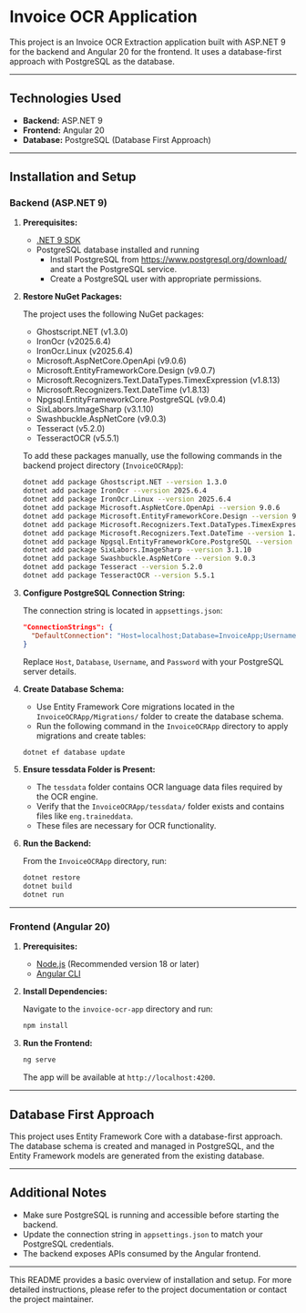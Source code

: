 # Invoice OCR Application

This project is an Invoice OCR Extraction application built with ASP.NET 9 for the backend and Angular 20 for the frontend. It uses a database-first approach with PostgreSQL as the database.

---

## Technologies Used

- **Backend:** ASP.NET 9
- **Frontend:** Angular 20
- **Database:** PostgreSQL (Database First Approach)

---

## Installation and Setup

### Backend (ASP.NET 9)

1. **Prerequisites:**
   - [.NET 9 SDK](https://dotnet.microsoft.com/en-us/download/dotnet/9.0)
   - PostgreSQL database installed and running  
     - Install PostgreSQL from https://www.postgresql.org/download/ and start the PostgreSQL service.  
     - Create a PostgreSQL user with appropriate permissions.

2. **Restore NuGet Packages:**

   The project uses the following NuGet packages:

   - Ghostscript.NET (v1.3.0)
   - IronOcr (v2025.6.4)
   - IronOcr.Linux (v2025.6.4)
   - Microsoft.AspNetCore.OpenApi (v9.0.6)
   - Microsoft.EntityFrameworkCore.Design (v9.0.7)
   - Microsoft.Recognizers.Text.DataTypes.TimexExpression (v1.8.13)
   - Microsoft.Recognizers.Text.DateTime (v1.8.13)
   - Npgsql.EntityFrameworkCore.PostgreSQL (v9.0.4)
   - SixLabors.ImageSharp (v3.1.10)
   - Swashbuckle.AspNetCore (v9.0.3)
   - Tesseract (v5.2.0)
   - TesseractOCR (v5.5.1)

   To add these packages manually, use the following commands in the backend project directory (`InvoiceOCRApp`):

   ```bash
   dotnet add package Ghostscript.NET --version 1.3.0
   dotnet add package IronOcr --version 2025.6.4
   dotnet add package IronOcr.Linux --version 2025.6.4
   dotnet add package Microsoft.AspNetCore.OpenApi --version 9.0.6
   dotnet add package Microsoft.EntityFrameworkCore.Design --version 9.0.7
   dotnet add package Microsoft.Recognizers.Text.DataTypes.TimexExpression --version 1.8.13
   dotnet add package Microsoft.Recognizers.Text.DateTime --version 1.8.13
   dotnet add package Npgsql.EntityFrameworkCore.PostgreSQL --version 9.0.4
   dotnet add package SixLabors.ImageSharp --version 3.1.10
   dotnet add package Swashbuckle.AspNetCore --version 9.0.3
   dotnet add package Tesseract --version 5.2.0
   dotnet add package TesseractOCR --version 5.5.1
   ```

3. **Configure PostgreSQL Connection String:**

   The connection string is located in `appsettings.json`:

   ```json
   "ConnectionStrings": {
     "DefaultConnection": "Host=localhost;Database=InvoiceApp;Username=postgres;Password=YourPassword"
   }
   ```

   Replace `Host`, `Database`, `Username`, and `Password` with your PostgreSQL server details.

4. **Create Database Schema:**

   - Use Entity Framework Core migrations located in the `InvoiceOCRApp/Migrations/` folder to create the database schema.  
   - Run the following command in the `InvoiceOCRApp` directory to apply migrations and create tables:  
   ```bash
   dotnet ef database update
   ```

5. **Ensure tessdata Folder is Present:**

   - The `tessdata` folder contains OCR language data files required by the OCR engine.  
   - Verify that the `InvoiceOCRApp/tessdata/` folder exists and contains files like `eng.traineddata`.  
   - These files are necessary for OCR functionality.

6. **Run the Backend:**

   From the `InvoiceOCRApp` directory, run:

   ```bash
   dotnet restore
   dotnet build
   dotnet run
   ```

---

### Frontend (Angular 20)

1. **Prerequisites:**
   - [Node.js](https://nodejs.org/) (Recommended version 18 or later)
   - [Angular CLI](https://angular.io/cli)

2. **Install Dependencies:**

   Navigate to the `invoice-ocr-app` directory and run:

   ```bash
   npm install
   ```

3. **Run the Frontend:**

   ```bash
   ng serve
   ```

   The app will be available at `http://localhost:4200`.

---

## Database First Approach

This project uses Entity Framework Core with a database-first approach. The database schema is created and managed in PostgreSQL, and the Entity Framework models are generated from the existing database.

---

## Additional Notes

- Make sure PostgreSQL is running and accessible before starting the backend.
- Update the connection string in `appsettings.json` to match your PostgreSQL credentials.
- The backend exposes APIs consumed by the Angular frontend.

---

This README provides a basic overview of installation and setup. For more detailed instructions, please refer to the project documentation or contact the project maintainer.

